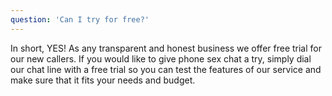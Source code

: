 ```yaml
---
question: 'Can I try for free?'
---
```


In short, YES! As any transparent and honest business we offer free trial for our new callers. If you would like to give phone sex chat a try, simply dial our chat line with a free trial so you can test the features of our service and make sure that it fits your needs and budget.
